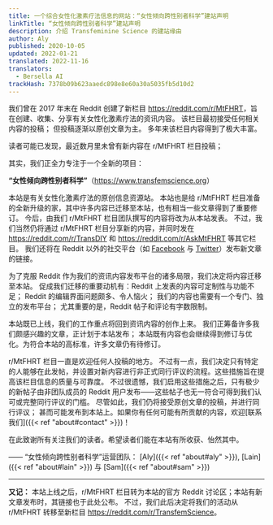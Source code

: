 ```yaml
---
title: 一个综合女性化激素疗法信息的网站：“女性倾向跨性别者科学”建站声明
linkTitle: “女性倾向跨性别者科学”建站声明
description: 介绍 Transfeminine Science 的建站缘由
author: Aly
published: 2020-10-05
updated: 2022-01-21
translated: 2022-11-16
translators:
  - Bersella AI
trackHash: 7378b09b623aaedc898e8e60a30a5035fb5d10d2
---
```


我们曾在 2017 年末在 Reddit 创建了新栏目 <https://reddit.com/r/MtFHRT>，旨在创建、收集、分享有关女性化激素疗法的资讯内容。
该栏目最初接受任何相关内容的投稿；
但投稿逐渐以原创文章为主。
多年来该栏目内容得到了极大丰富。

读者可能已发现，最近数月里未曾有新内容在 r/MtFHRT 栏目投稿；

其实，我们正全力专注于一个全新的项目：

**“女性倾向跨性别者科学”**（<https://www.transfemscience.org>）

本站是有关女性化激素疗法的原创信息资源站。
本站也是给 r/MtFHRT 栏目准备的全新升级的家，其中许多内容已迁移至本站，也有相当一些文章得到了重要修订。
今后，由我们 r/MtFHRT 栏目团队撰写的内容将改为从本站发表。
不过，我们当然仍将通过 r/MtFHRT 栏目分享新的内容，并同时发在 <https://reddit.com/r/TransDIY> 和 <https://reddit.com/r/AskMtFHRT> 等其它栏目。
我们还将在 Reddit 以外的社交平台（如 [Facebook](https://facebook.com/TransfemScience) 与 [Twitter](https://twitter.com/TransfemScience)）发布新文章的链接。

为了克服 Reddit 作为我们的资讯内容发布平台的诸多局限，我们决定将内容迁移至本站。
促成我们迁移的重要动机有：Reddit 上发表的内容可定制性与功能不足；
Reddit 的编辑界面问题颇多、令人恼火；
我们的内容也需要有一个专门、独立的发布平台；
尤其重要的是，Reddit 帖子和评论有字数限制。

本站既已上线，我们的工作重点将回到资讯内容的创作上来。
我们正筹备许多我们颇感兴趣的文章，正计划于本站发布；
本站既有内容也会继续得到修订与优化。为符合本站的高标准，许多文章仍有待修订。

r/MtFHRT 栏目一直是欢迎任何人投稿的地方。
不过有一点，我们决定只有特定的人能够在此发帖，并设置对新内容进行非正式同行评议的流程。这些措施旨在提高该栏目信息的质量与可靠度。
不过很遗憾，我们启用这些措施之后，只有极少的新帖子由非团队成员的 Reddit 用户发布——这些帖子也无一符合可得到我们认可或完整同行评议的门槛。
尽管如此，我们仍将接受原创文章的投稿，并进行同行评议；
甚而可能发布到本站上。如果你有任何可能有所贡献的内容，欢迎[联系我们]({{< ref "about#contact" >}})！

在此致谢所有关注我们的读者。希望读者们能在本站有所收获、怡然其中。

—— “女性倾向跨性别者科学”运营团队：
[Aly]({{< ref "about#aly" >}}),
[Lain]({{< ref "about#lain" >}}) 与
[Sam]({{< ref "about#sam" >}})

---

**又记：** 本站上线之后，r/MtFHRT 栏目转为本站的官方 Reddit 讨论区；本站有新文章发布时，其链接也于此处公布。
不过，我们此后决定将我们的活动从 r/MtFHRT 转移至新栏目 <https://reddit.com/r/TransfemScience>。
